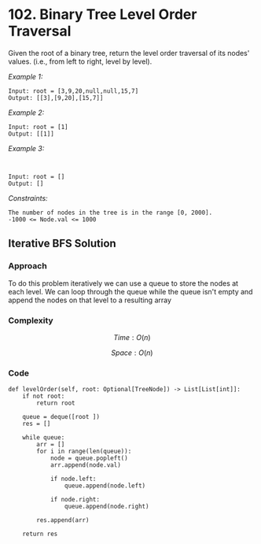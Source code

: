 # 102. Binary Tree Level Order Traversal
Given the root of a binary tree, return the level order traversal of its nodes' values. (i.e., from left to right, level by level).

*Example 1:*

```
Input: root = [3,9,20,null,null,15,7]
Output: [[3],[9,20],[15,7]]
```

*Example 2:*

```
Input: root = [1]
Output: [[1]]
```

*Example 3:*

```


Input: root = []
Output: []

```

*Constraints:*

```
The number of nodes in the tree is in the range [0, 2000].
-1000 <= Node.val <= 1000
```

## Iterative BFS Solution

### Approach
To do this problem iteratively we can use a queue to store the nodes at each level. We can loop through the queue while the queue isn't empty and append the nodes on that level to a resulting array 

### Complexity
$$Time: O(n)$$

$$Space: O(n)$$

### Code
```
def levelOrder(self, root: Optional[TreeNode]) -> List[List[int]]:
    if not root:
        return root

    queue = deque([root ])
    res = []

    while queue:
        arr = []
        for i in range(len(queue)):
            node = queue.popleft()
            arr.append(node.val)

            if node.left:
                queue.append(node.left)

            if node.right:
                queue.append(node.right)

        res.append(arr)
    
    return res
```